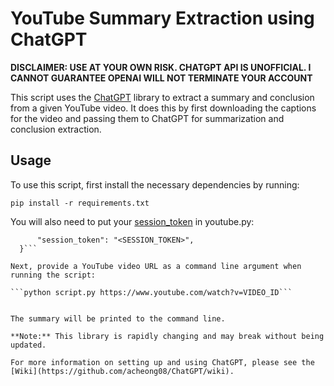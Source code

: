 # YouTube Summary Extraction using ChatGPT

**DISCLAIMER: USE AT YOUR OWN RISK. CHATGPT API IS UNOFFICIAL. I CANNOT GUARANTEE OPENAI WILL NOT TERMINATE YOUR ACCOUNT**

This script uses the [ChatGPT](https://github.com/acheong08/ChatGPT) library to extract a summary and conclusion from a given YouTube video. It does this by first downloading the captions for the video and passing them to ChatGPT for summarization and conclusion extraction.

## Usage

To use this script, first install the necessary dependencies by running:

```pip install -r requirements.txt```

You will also need to put your [session_token](https://github.com/acheong08/ChatGPT/wiki/Setup) in youtube.py:

```config = {
      "session_token": "<SESSION_TOKEN>",
  }```

Next, provide a YouTube video URL as a command line argument when running the script:

```python script.py https://www.youtube.com/watch?v=VIDEO_ID```


The summary will be printed to the command line.

**Note:** This library is rapidly changing and may break without being updated.

For more information on setting up and using ChatGPT, please see the [Wiki](https://github.com/acheong08/ChatGPT/wiki).
